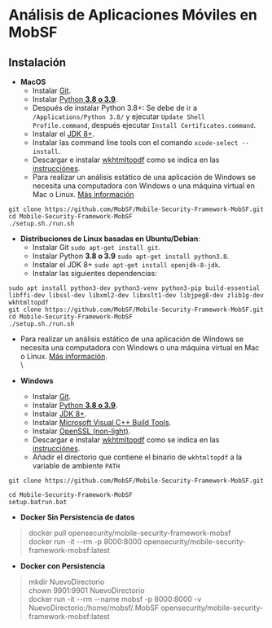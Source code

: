 # Análisis de Aplicaciones Móviles en MobSF

## Instalación&#x20;

* **MacOS**
  * Instalar [Git](https://www.atlassian.com/git/tutorials/install-git).
  * Instalar [Python **3.8 o 3.9**](https://www.python.org/).
  * Después de instalar Python 3.8+: Se debe de ir a `/Applications/Python 3.8/` y ejecutar `Update Shell Profile.command`, después ejecutar `Install Certificates.command`.
  * Instalar el [JDK 8+](https://www3.ntu.edu.sg/home/ehchua/programming/howto/JDK\_Howto.html).
  * Instalar las command line tools con el comando `xcode-select --install`.
  * Descargar e instalar [wkhtmltopdf](https://wkhtmltopdf.org/downloads.html) como se indica en las [instrucciónes](https://github.com/JazzCore/python-pdfkit/wiki/Installing-wkhtmltopdf).
  * Para realizar un análisis estático de una aplicación de Windows se necesita una computadora con Windows o una máquina virtual en Mac o Linux. [Más información](https://github.com/MobSF/Mobile-Security-Framework-MobSF/blob/master/mobsf/install/windows/readme.md)

```
git clone https://github.com/MobSF/Mobile-Security-Framework-MobSF.git
cd Mobile-Security-Framework-MobSF
./setup.sh./run.sh
```

* **Distribuciones de Linux basadas en Ubuntu/Debian**:
  * Instalar Git `sudo apt-get install git`.
  * Instalar Python **3.8 o 3.9** `sudo apt-get install python3.8`.
  * Instalar el JDK 8+ `sudo apt-get install openjdk-8-jdk`.
  * Instalar las siguientes dependencias:

```
sudo apt install python3-dev python3-venv python3-pip build-essential libffi-dev libssl-dev libxml2-dev libxslt1-dev libjpeg8-dev zlib1g-dev wkhtmltopdf
git clone https://github.com/MobSF/Mobile-Security-Framework-MobSF.git
cd Mobile-Security-Framework-MobSF
./setup.sh./run.sh
```

* Para realizar un análisis estático de una aplicación de Windows se necesita una computadora con Windows o una máquina virtual en Mac o Linux. [Más información](https://github.com/MobSF/Mobile-Security-Framework-MobSF/blob/master/mobsf/install/windows/readme.md).\
  \

* **Windows**
  * Instalar [Git](https://git-scm.com/download/win).
  * Instalar [Python **3.8 o 3.9**](https://www.python.org/).
  * Instalar [JDK 8+](https://www3.ntu.edu.sg/home/ehchua/programming/howto/JDK\_Howto.html).
  * Instalar [Microsoft Visual C++ Build Tools](https://visualstudio.microsoft.com/thank-you-downloading-visual-studio/?sku=BuildTools\&rel=16).
  * Instalar [OpenSSL (non-light)](https://slproweb.com/products/Win32OpenSSL.html).
  * Descargar e instalar [wkhtmltopdf](https://wkhtmltopdf.org/downloads.html) como se indica en las [instrucciónes](https://github.com/JazzCore/python-pdfkit/wiki/Installing-wkhtmltopdf).
  * Añadir el directorio que contiene el binario de `wkhtmltopdf` a la variable de ambiente `PATH`

```
git clone https://github.com/MobSF/Mobile-Security-Framework-MobSF.git

cd Mobile-Security-Framework-MobSF
setup.batrun.bat
```



* **Docker Sin Persistencia de datos**

> docker pull opensecurity/mobile-security-framework-mobsf\
> docker run -it --rm -p 8000:8000 opensecurity/mobile-security-framework-mobsf:latest



* **Docker con Persistencia**

> mkdir NuevoDirectorio\
> chown 9901:9901 NuevoDirectorio\
> docker run -it --rm --name mobsf -p 8000:8000 -v NuevoDirectorio:/home/mobsf/.MobSF opensecurity/mobile-security-framework-mobsf:latest

